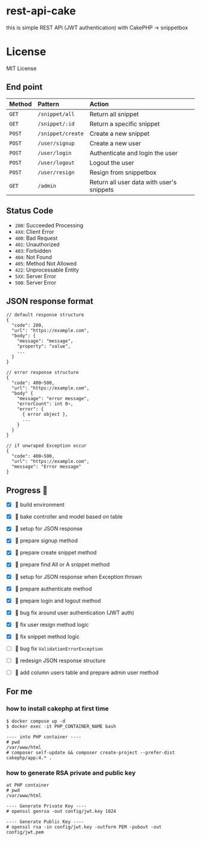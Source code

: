 # rest-api-cake
this is simple REST API (JWT authentication) with CakePHP -> snippetbox  

# License
MIT License


## End point
| Method | Pattern           | Action                                    |
|:-------|:------------------|:------------------------------------------|
| `GET`  | `/snippet/all`    | Return all snippet                        |
| `GET`  | `/snippet/:id`    | Return a specific snippet                 |
| `POST` | `/snippet/create` | Create a new snippet                      |
| `POST` | `/user/signup`    | Create a new user                         |
| `POST` | `/user/login`     | Authenticate and login the user           |
| `POST` | `/user/logout`    | Logout the user                           |
| `POST` | `/user/resign`    | Resign from snippetbox                    |                                          |
| `GET`  | `/admin`          | Return all user data with user's snippets |


## Status Code

- `200`: Succeeded Processing
- `4XX`: Client Error
- `400`: Bad Request
- `401`: Unauthorized
- `403`: Forbidden
- `404`: Not Found
- `405`: Method Not Allowed
- `422`: Unprocessable Entity
- `5XX`: Server Error
- `500`: Server Error


## JSON response format


```
// default response structure
{
  "code": 200,
  "url": "https://example.com",
  "body": {
    "message": "message",
    "property": "value",
    ...
  }
}

// error response structure
{
  "code": 400~500,
  "url": "https://example.com",
  "body" {
    "message": "error message",
    "errorCount": int 0~,
    "error": {
      { error object },
      ...
    }
  }
}

// if unwraped Exception occur
{
  "code": 400~500,
  "url": "https://example.com",
  "message": "Error message"
}
```


## Progress :gorilla:
- [x] :gorilla: build environment
- [x] :gorilla: bake controller and model based on table 
- [x] :gorilla: setup for JSON response
- [x] :gorilla: prepare signup method
- [x] :gorilla: prepare create snippet method
- [x] :gorilla: prepare find All or A snippet method
- [x] :gorilla: setup for JSON response when Exception thrown
- [x] :gorilla: prepare authenticate method
- [x] :gorilla: prepare login and logout method
- [x] :gorilla: bug fix around user authentication (JWT auth)
- [x] :gorilla: fix user resign method logic
- [x] :gorilla: fix snippet method logic
- [ ] :gorilla: bug fix `ValidationErrorException`
- [ ] :gorilla: redesign JSON response structure
- [ ] :gorilla: add column users table and prepare admin user method


## For me
### how to install cakephp at first time 
```
$ docker compose up -d
$ docker exec -it PHP_CONTAINER_NAME bash

---- into PHP container ----
# pwd
/var/www/html
# composer self-update && composer create-project --prefer-dist cakephp/app:4.* .
```

### how to generate RSA private and public key
```
at PHP container
# pwd
/var/www/html

---- Generate Private Key ----
# openssl genrsa -out config/jwt.key 1024

---- Generate Public Key ----
# openssl rsa -in config/jwt.key -outform PEM -pubout -out config/jwt.pem
```